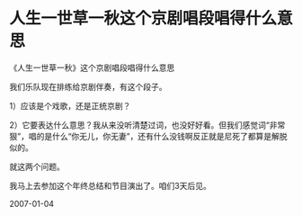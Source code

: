 # 人生一世草一秋这个京剧唱段唱得什么意思

《人生一世草一秋》这个京剧唱段唱得什么意思


我们乐队现在排练给京剧伴奏，有这个段子。


1）应该是个戏歌，还是正统京剧？ 


2）它要表达什么意思？我从来没听清楚过词，也没好好看。但我们感觉词“非常狠”，唱的是什么“你无儿，你无妻”，还有什么没钱啊反正就是尼死了都算是解脱似的。


就这两个问题。


我马上去参加这个年终总结和节目演出了。咱们3天后见。 




2007-01-04